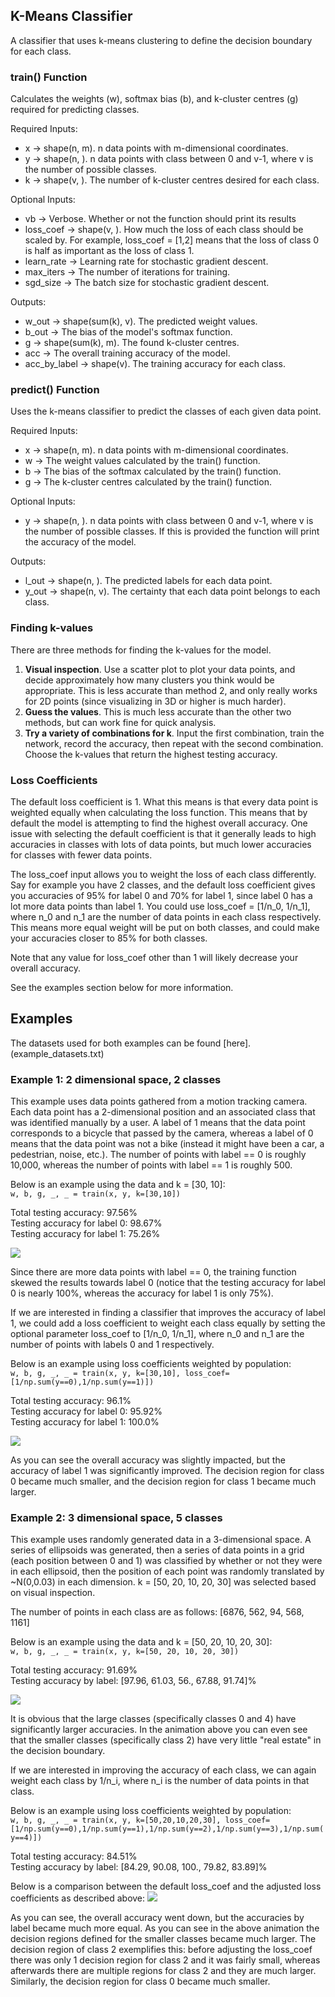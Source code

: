 ## K-Means Classifier
A classifier that uses k-means clustering to define the decision boundary for each class.

### train() Function
Calculates the weights (w), softmax bias (b), and k-cluster centres (g) required for predicting classes.

Required Inputs: <br>
* x -> shape(n, m). n data points with m-dimensional coordinates.
* y -> shape(n, ). n data points with class between 0 and v-1, where v is the number of possible classes.
* k -> shape(v, ). The number of k-cluster centres desired for each class.

Optional Inputs:<br>
* vb -> Verbose. Whether or not the function should print its results<br>
* loss_coef ->  shape(v, ). How much the loss of each class should be scaled by. For example, loss_coef = [1,2] means that the loss of class 0 is half as important as the loss of class 1.<br>
* learn_rate -> Learning rate for stochastic gradient descent.<br>
* max_iters -> The number of iterations for training.<br>
* sgd_size -> The batch size for stochastic gradient descent.<br>

Outputs:<br>
* w_out -> shape(sum(k), v). The predicted weight values.<br>
* b_out -> The bias of the model's softmax function.<br>
* g -> shape(sum(k), m). The found k-cluster centres.<br>
* acc -> The overall training accuracy of the model.<br>
* acc_by_label -> shape(v). The training accuracy for each class.<br>

### predict() Function
Uses the k-means classifier to predict the classes of each given data point. 

Required Inputs: <br>
* x -> shape(n, m). n data points with m-dimensional coordinates.<br>
* w -> The weight values calculated by the train() function.<br>
* b -> The bias of the softmax calculated by the train() function.<br>
* g -> The k-cluster centres calculated by the train() function.<br>
        
Optional Inputs:<br>
* y -> shape(n, ). n data points with class between 0 and v-1, where v is the number of possible classes. If this is provided the function will print the accuracy of the model.<br>

Outputs:<br>
* l_out -> shape(n, ). The predicted labels for each data point.<br>
* y_out -> shape(n, v). The certainty that each data point belongs to each class.<br>

### Finding k-values
There are three methods for finding the k-values for the model. <br>
1) **Visual inspection**. Use a scatter plot to plot your data points, and decide approximately how many clusters you think would be appropriate. This is less accurate than method 2, and only really works for 2D points (since visualizing in 3D or higher is much harder).<br>
2) **Guess the values**. This is much less accurate than the other two methods, but can work fine for quick analysis.<br>
3) **Try a variety of combinations for k**. Input the first combination, train the network, record the accuracy, then repeat with the second combination. Choose the k-values that return the highest testing accuracy. 

### Loss Coefficients
The default loss coefficient is 1. What this means is that every data point is weighted equally when calculating the loss function. This means that by default the model is attempting to find the highest overall accuracy. One issue with selecting the default coefficient is that it generally leads to high accuracies in classes with lots of data points, but much lower accuracies for classes with fewer data points. 

The loss_coef input allows you to weight the loss of each class differently. Say for example you have 2 classes, and the default loss coefficient gives you accuracies of 95% for label 0 and 70% for label 1, since label 0 has a lot more data points than label 1. You could use loss_coef = [1/n_0, 1/n_1], where n_0 and n_1 are the number of data points in each class respectively. This means more equal weight will be put on both classes, and could make your accuracies closer to 85% for both classes. 

Note that any value for loss_coef other than 1 will likely decrease your overall accuracy. 

See the examples section below for more information.
   
## Examples
The datasets used for both examples can be found [here].(example_datasets.txt)

### Example 1: 2 dimensional space, 2 classes
This example uses data points gathered from a motion tracking camera. Each data point has a 2-dimensional position and an associated class that was identified manually by a user. A label of 1 means that the data point corresponds to a bicycle that passed by the camera, whereas a label of 0 means that the data point was not a bike (instead it might have been a car, a pedestrian, noise, etc.). The number of points with label == 0 is roughly 10,000, whereas the number of points with label == 1 is roughly 500.

Below is an example using the data and k = [30, 10]:<br>
```w, b, g, _, _ = train(x, y, k=[30,10])```<br>

Total testing accuracy: 97.56% <br>
Testing accuracy for label 0: 98.67% <br>
Testing accuracy for label 1: 75.26% <br>

<img src="images/example_0.png?raw=true"/>

Since there are more data points with label == 0, the training function skewed the results towards label 0 (notice that the testing accuracy for label 0 is nearly 100%, whereas the accuracy for label 1 is only 75%). 

If we are interested in finding a classifier that improves the accuracy of label 1, we could add a loss coefficient to weight each class equally by setting the optional parameter loss_coef to [1/n_0, 1/n_1], where n_0 and n_1 are the number of points with labels 0 and 1 respectively. 

Below is an example using loss coefficients weighted by population:<br>
```w, b, g, _, _ = train(x, y, k=[30,10], loss_coef=[1/np.sum(y==0),1/np.sum(y==1)])```<br>

Total testing accuracy: 96.1%<br>
Testing accuracy for label 0: 95.92%<br>
Testing accuracy for label 1: 100.0%<br>

<img src="images/example_1.png?raw=true"/>

As you can see the overall accuracy was slightly impacted, but the accuracy of label 1 was significantly improved. The decision region for class 0 became much smaller, and the decision region for class 1 became much larger.

### Example 2: 3 dimensional space, 5 classes
This example uses randomly generated data in a 3-dimensional space. A series of ellipsoids was generated, then a series of data points in a grid (each position between 0 and 1) was classified by whether or not they were in each ellipsoid, then the position of each point was randomly translated by ~N(0,0.03) in each dimension. k = [50, 20, 10, 20, 30] was selected based on visual inspection. 

The number of points in each class are as follows: [6876, 562, 94, 568, 1161]<br>

Below is an example using the data and k = [50, 20, 10, 20, 30]:<br>
```w, b, g, _, _ = train(x, y, k=[50, 20, 10, 20, 30])```<br>

Total testing accuracy: 91.69%<br>
Testing accuracy by label: [97.96, 61.03, 56., 67.88, 91.74]%<br>

<img src="images/example_2.gif?raw=true"/>

It is obvious that the large classes (specifically classes 0 and 4) have significantly larger accuracies. In the animation above you can even see that the smaller classes (specifically class 2) have very little "real estate" in the decision boundary. 

If we are interested in improving the accuracy of each class, we can again weight each class by 1/n_i, where n_i is the number of data points in that class. 

Below is an example using loss coefficients weighted by population:<br>
```w, b, g, _, _ = train(x, y, k=[50,20,10,20,30], loss_coef=[1/np.sum(y==0),1/np.sum(y==1),1/np.sum(y==2),1/np.sum(y==3),1/np.sum(y==4)])```<br>

Total testing accuracy: 84.51%<br>
Testing accuracy by label: [84.29, 90.08, 100., 79.82, 83.89]%<br>

Below is a comparison between the default loss_coef and the adjusted loss coefficients as described above:
<img src="images/example_3.gif?raw=true"/>

As you can see, the overall accuracy went down, but the accuracies by label became much more equal. As you can see in the above animation the decision regions defined for the smaller classes became much larger. The decision region of class 2 exemplifies this: before adjusting the loss_coef there was only 1 decision region for class 2 and it was fairly small, whereas afterwards there are multiple regions for class 2 and they are much larger. Similarly, the decision region for class 0 became much smaller. 
